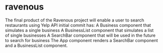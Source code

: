 # ravenous
The final product of the Ravenous project will enable a user to search restaurants using Yelp API
initial commit has:
A Business component that simulates a single business
A BusinessList component that simulates a list of single businesses
A SearchBar component that will be used in the future to search for business
The App component renders a SearchBar component and a BusinessList component. 
